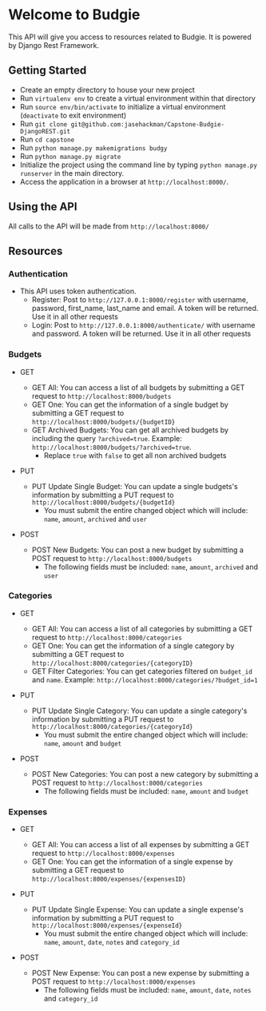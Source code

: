 # Welcome to Budgie

This API will give you access to resources related to Budgie. It is powered by Django Rest Framework.

## Getting Started
- Create an empty directory to house your new project
- Run `virtualenv env` to create a virtual environment within that directory
- Run `source env/bin/activate` to initialize a virtual environment (`deactivate` to exit environment)
- Run `git clone git@github.com:jasehackman/Capstone-Budgie-DjangoREST.git`
- Run `cd capstone`
- Run `python manage.py makemigrations budgy`
- Run `python manage.py migrate`
- Initialize the project using the command line by typing `python manage.py runserver` in the main directory.
- Access the application in a browser at `http://localhost:8000/`.

## Using the API
All calls to the API will be made from `http://localhost:8000/`

## Resources

### Authentication
* This API uses token authentication.
  * Register: Post to `http://127.0.0.1:8000/register` with username, password, first_name, last_name and email. A token will be returned. Use it in all other requests
  * Login: Post to `http://127.0.0.1:8000/authenticate/` with username and password. A token will be returned. Use it in all other requests

### Budgets
* GET
    * GET All: You can access a list of all budgets by submitting a GET request to `http://localhost:8000/budgets`
    * GET One: You can get the information of a single budget by submitting a GET request to `http://localhost:8000/budgets/{budgetID}`
    * GET Archived Budgets: You can get all archived budgets by including the query `?archived=true`. Example: `http://localhost:8000/budgets/?archived=true`.
      * Replace `true` with `false` to get all non archived budgets
* PUT
    * PUT Update Single Budget: You can update a single budgets's information by submitting a PUT request to `http://localhost:8000/budgets/{budgetId}`
        * You must submit the entire changed object which will include: `name`, `amount`, `archived` and `user`

* POST
    * POST New Budgets: You can post a new budget by submitting a POST request to `http://localhost:8000/budgets`
        * The following fields must be included: `name`, `amount`, `archived` and `user`

### Categories
* GET
    * GET All: You can access a list of all categories by submitting a GET request to `http://localhost:8000/categories`
    * GET One: You can get the information of a single category by submitting a GET request to `http://localhost:8000/categories/{categoryID}`
    * GET Filter Categories: You can get categories filtered on `budget_id` and `name`. Example: `http://localhost:8000/categories/?budget_id=1`
* PUT
    * PUT Update Single Category: You can update a single category's information by submitting a PUT request to `http://localhost:8000/categories/{categoryId}`
        * You must submit the entire changed object which will include: `name`, `amount` and `budget`

* POST
    * POST New Categories: You can post a new category by submitting a POST request to `http://localhost:8000/categories`
        * The following fields must be included: `name`, `amount` and `budget`

### Expenses
* GET
    * GET All: You can access a list of all expenses by submitting a GET request to `http://localhost:8000/expenses`
    * GET One: You can get the information of a single expense by submitting a GET request to `http://localhost:8000/expenses/{expensesID}`

* PUT
    * PUT Update Single Expense: You can update a single expense's information by submitting a PUT request to `http://localhost:8000/expenses/{expenseId}`
        * You must submit the entire changed object which will include: `name`, `amount`, `date`, `notes` and `category_id`

* POST
    * POST New Expense: You can post a new expense by submitting a POST request to `http://localhost:8000/expenses`
        * The following fields must be included: `name`, `amount`, `date`, `notes` and `category_id`
